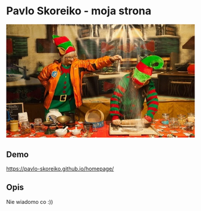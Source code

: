 # Pavlo Skoreiko - moja strona

![Obrazek](https://github.com/Pavlo-Skoreiko/homepage/blob/main/images/PIK4301.jpg?raw=true)

## Demo

https://pavlo-skoreiko.github.io/homepage/

## Opis

Nie wiadomo co :))
